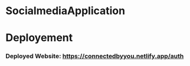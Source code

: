 # SocialmediaApplication
# Deployement
### Deployed Website: https://connectedbyyou.netlify.app/auth
